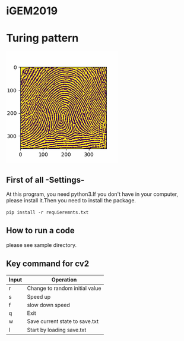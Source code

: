# iGEM2019

# Turing pattern
![fingerprint_repairing](https://github.com/iGEMTokyoTech/Repair-Fingerpinrt-iGEM2019/blob/master/data/readme/fig11_rand_fingerprint.gif)

## First of all -Settings-
At this program, you need python3.If you don't have in your computer, please install it.Then you need to install the package.

`pip install -r requieremnts.txt`

## How to run a code
please see sample directory.

## Key command for cv2

| Input | Operation |
| --- | --- |
| r | Change to random initial value |
| s | Speed ​​up |
f | slow down speed |
| q | Exit |
| w | Save current state to save.txt |
l | Start by loading save.txt |